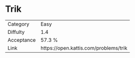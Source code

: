 # Trik

<table>
    <tr>
        <td>Category</td>
        <td>Easy</td>
    </tr>
    <tr>
        <td>Diffulty</td>
        <td>1.4</td>
    </tr>
    <tr>
        <td>Acceptance</td>
        <td>57.3 %</td>
    </tr>
    <tr>
        <td>Link</td>
        <td>https://open.kattis.com/problems/trik</td>
    </tr>
</table>